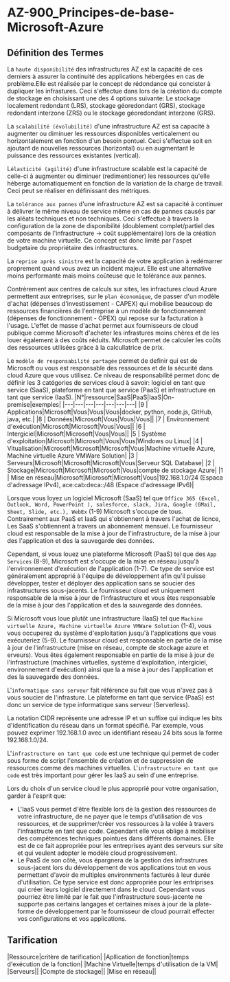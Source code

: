 # AZ-900_Principes-de-base-Microsoft-Azure

## Définition des Termes

La `haute disponibilité` des infrastructures AZ est la capacité de ces derniers à assurer la continuité des applications hébergées en cas de problème.Elle est réalisée par le concept de rédondance qui concister à dupliquer les infrastures. Ceci s'effectue dans lors de la création du compte de stockage en choisissant une des 4 options suivante: Le stockage localement redondant (LRS), stockage géoredondant (GRS), stockage redondant interzone (ZRS) ou le stockage géoredondant interzone (GRS).

La `scalabilité (évolubilité)` d'une infrastructure AZ est sa capacité à augmenter ou diminuer les ressources disponibles verticalement ou horizontalement en fonction d'un besoin pontuel. Ceci s'effectue soit en ajoutant de nouvelles ressources (horizontal) ou en augmentant le puissance des ressources existantes (vertical). 

L`élasticité (agilité)` d'une infrastructure scalable est la capacité de celle-ci à augmenter ou diminuer (redimentioner) les ressources qu'elle héberge automatiquement en fonction de la variation de la charge de travail. Ceci peut se réaliser en définissant des métriques.

La `tolérance aux pannes` d'une infrastructure AZ est sa capacité à continuer à délivrer le même niveau de service même en cas de pannes causés par les aléats techniques et non techniques. Ceci s'effectue à travers la configuration de la zone de disponibilité (doublement complet/partiel des composants de l'infrastructure -> coût supplémentaire) lors de la création de votre machine virtuelle. Ce concept est donc limité par l'aspet budgetaire du propriétaire des infrastructures.

La `reprise après sinistre` est la capacité de votre application à redémarrer proprement quand vous avez un incident majeur. Elle est une alternative moins performante mais moins coûteuse que le tolérance aux pannes.

Contrèrement aux centres de calculs sur sites, les infractures cloud Azure permettent aux entreprises, sur le `plan économique`, de passer d'un modèle d'achat (dépenses d'investissement - CAPEX) qui mobilise beaucoup de ressources financières de l'entreprise à un modèle de fonctionnement (dépenses de fonctionnement - OPEX) qui repose sur la facturation à l'usage. L'effet de masse d'achat permet aux fournisseurs de cloud publique comme Microsoft d'acheter les infrastures moins chères et de les louer également à des coûts réduits. Microsoft permet de calculer les coûts des ressources utilisées grâce à la calcullatrice de prix.

Le `modèle de responsabilité partagée` permet de definir qui est de Microsoft ou vous est responsable des ressources et de la sécurité dans cloud Azure que vous utilisez. Ce niveau de responsabilité permet donc de définir les 3 catégories de services cloud à savoir: logiciel en tant que service (SaaS), plateforme en tant que service (PaaS) et infrastructure en tant que service (IaaS).
|N°|ressource|SaaS|PaaS|IaaS|On-premise|exemples|
|---|---|---|---|---|---|---|
|9 | Applications|Microsoft|Vous|Vous|Vous|docker, python, node.js, GitHub, java, etc.|
|8 | Données|Microsoft|Vous|Vous|Vous||
|7 | Environnement d'exécution|Microsoft|Microsoft|Vous|Vous||
|6 | Intergiciel|Microsoft|Microsoft|Vous|Vous||
|5 | Système d'exploitation|Microsoft|Microsoft|Vous|Vous|Windows ou Linux|
|4 | Vitualisation|Microsoft|Microsoft|Microsoft|Vous|Machine virtuelle Azure, Machine virtuelle Azure VMWare Solution|
|3 | Serveurs|Microsoft|Microsoft|Microsoft|Vous|Serveur SQL Database|
|2 | Stockage|Microsoft|Microsoft|Microsoft|Vous|compte de stockage Azure|
|1 | Mise en réseau|Microsoft|Microsoft|Microsoft|Vous|192.168.1.0/24 (Espaca d'adressage IPv4), ace:cab:deca::/48 (Espace d'adressage IPv6)|

Lorsque vous loyez un logiciel Microsoft (SaaS) tel que `Office 365 (Excel, Outlook, Word, PowerPoint ), salesforce, slack, Jira, Google (GMail, Sheet, Slide, etc.), WebEx` (1-9) Microsoft s'occupe de tous. Contrairement aux PaaS et IaaS qui s'obtiennent à travers l'achat de licnce, Les SaaS s'obtiennent à travers un abonnement mensuel. Le fournisseur cloud est responsable de la mise à jour de l'infrastructure, de la mise à jour des l'application et des la sauvegarde des données.

Cependant, si vous louez une plateforme Microsoft (PaaS) tel que des `App Services` (8-9), Microsoft est s'occupe de la mise en réseau jusqu'à l'environnement d'exécution de l'application (1-7). Ce type de service est généralement approprié à l'équipe de développement afin qu'il puisse développer, tester et déployer des application sans se soucier des infrastructures sous-jacents. Le fournisseur cloud est uniquement responsable de la mise à jour de l'infrastructure et vous êtes responsable de la mise à jour des l'application et des la sauvegarde des données.

Si Microsoft vous loue plutôt une infrastructure (IaaS) tel que `Machine virtuelle Azure, Machine virtuelle Azure VMWare Solution` (1-4), vous vous occuperez du système d'exploitation jusqu'à l'applications que vous exécuteriez (5-9). Le fournisseur cloud est responsable en partie de la mise à jour de l'infrastructure (mise en réseau, compte de stockage azure et erveurs). Vous êtes également responsable en partie de la mise à jour de l'infrastructure (machines virtuelles, système d'exploitation, intergiciel, environnement d'exécution) ainsi que la a mise à jour des l'application et des la sauvegarde des données.

L'`informatique sans serveur` fait référence au fait que vous n'avez pas à vous soucier de l'infrasture. Le plateforme en tant que service (PaaS) est donc un service de type informatique sans serveur (Serverless).

La notation CIDR représente une adresse IP et un suffixe qui indique les bits d'identification du réseau dans un format spécifié. Par exemple, vous pouvez exprimer 192.168.1.0 avec un identifiant réseau 24 bits sous la forme 192.168.1.0/24.

L'`infrastructure en tant que code` est une technique qui permet de coder sous forme de script l'ensemble de création et de suppression de ressources comme des machines virtuelles. L'`infrastructure en tant que code` est très important pour gérer les IaaS au sein d'une entreprise.

Lors du choix d'un service cloud le plus approprié pour votre organisation, garder à l'esprit que:
- L'IaaS vous permet d'être flexible lors de la gestion des ressources de votre infrastructure, de ne payer que le temps d'utilisation de vos ressources, et de supprimer/créer vos ressources à la volée à travers l'infrastructe en tant que code. Cependant elle vous oblige à mobiliser des compétences techniques pointues dans différents domaines. Elle est de ce fait appropriée pour les entreprises ayant des serveurs sur site et qui veulent adopter le modèle cloud progressivement.
- Le PaaS de son côté, vous épargnera de la gestion des infrastrures sous-jacent lors du développement de vos applications tout en vous permettant d'avoir de multiples environnments facturés à leur durée d'utilisation. Ce type service est donc appropriée pour les entriprises qui créer leurs logiciel directement dans le cloud. Cependant vous pourriez être limité par le fait que l'infrastructure sous-jacente ne supporte pas certains langages et certaines mises à jour de la plate-forme de développement par le fournisseur de cloud pourrait effecter vos configurations et vos applications.



## Tarification

|Ressource|critère de tarification|
|Apllication de fonction|temps d'exécution de la fonction|
|Machine Virtuelle|temps d'utilisation de la VM|
|Serveurs||
|Compte de stockage||
|Mise en réseau||

